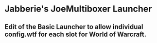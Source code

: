 # Jabberie's JoeMultiboxer Launcher

## Edit of the Basic Launcher to allow individual config.wtf for each slot for World of Warcraft.
